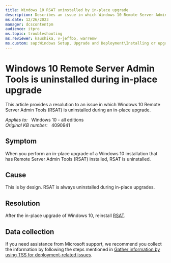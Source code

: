 ```yaml
---
title: Windows 10 RSAT uninstalled by in-place upgrade
description: Describes an issue in which Windows 10 Remote Server Admin Tools (RSAT) is uninstalled during an in-place upgrade.
ms.date: 12/26/2023
manager: dcscontentpm
audience: itpro
ms.topic: troubleshooting
ms.reviewer: kaushika, v-jeffbo, warrenw
ms.custom: sap:Windows Setup, Upgrade and Deployment\Installing or upgrading Windows, csstroubleshoot
---
```

# Windows 10 Remote Server Admin Tools is uninstalled during in-place upgrade

This article provides a resolution to an issue in which Windows 10 Remote Server Admin Tools (RSAT) is uninstalled during an in-place upgrade.

_Applies to:_ &nbsp; Windows 10 - all editions  
_Original KB number:_ &nbsp; 4090941

## Symptom

When you perform an in-place upgrade of a Windows 10 installation that has Remote Server Admin Tools (RSAT) installed, RSAT is uninstalled.

## Cause

This is by design. RSAT is always uninstalled during in-place upgrades.

## Resolution

After the in-place upgrade of Windows 10, reinstall [RSAT](https://www.microsoft.com/download/details.aspx?id=45520).

## Data collection

If you need assistance from Microsoft support, we recommend you collect the information by following the steps mentioned in [Gather information by using TSS for deployment-related issues](../windows-troubleshooters/gather-information-using-tss-deployment.md).

